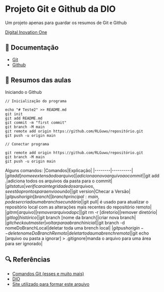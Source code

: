 
# Projeto Git e Github da DIO

Um projeto apenas para guardar os resumos de Git e Github

[Digital Inovation One](dio.me)

## 📑 Documentação

- [Git](https://git-scm.com/doc)
- [Github](https://docs.github.com/pt)

## 🏹 Resumos das aulas

Iniciando o Github 
```
// Inicialização do programa

echo "# Teste2" >> README.md
git init
git add README.md
git commit -m "first commit"
git branch -M main
git remote add origin https://github.com/RLGuwu/repositório.git
git push -u origin main
```

```
// Conectar programa

git remote add origin https://github.com/RLGuwu/repositório.git
git branch -M main
git push -u origin main
```

Alguns comandos: 
|Comandos|Explicação|
|--------|----------|
|$git add [nome e extensão do arquivo]|adiciona o novo arquivo ao commit|
|$git add .|adiciona todos os arquivos da pasta para o commit|
|$git status|verificar a integridade dos arquivos, se estão prontos para envio ou não|
|$git version|Checar a Versão|
|$git push origin [branch]|branch principal: main, pode ser criada uma branch secundária|
|$git pull| é usado para atualizar o repositório local com as alterações mais recentes do repositório remoto|
|$git rm [arquivo] |remover arquivo do pc |
|$git rm -r [diretorio]|remover diretório|
|$git log |histórico|
|$git branch [nome da branch]|criar nova branch|
|$git checkout master|voltar para a branch inicial|
|$git branch -d nomeDoBranchLocal|deletar toda uma brench local|
|$git push origin --delete nomeDoBranchRemoto|deletar toda uma brench remota|
|$git echo [arquivo ou pasta a ignorar] > .gitignore|manda o arquivo para uma área para ser ignorado|

## 🔍 Referências

- [Comandos Git (esses e muito mais)](https://gist.github.com/leocomelli/2545add34e4fec21ec16)
- [DIO](dio.me)
- [Site utilizado para formar este arquivo](https://readme.so/pt/editor)
